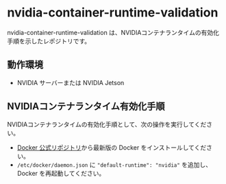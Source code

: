 # nvidia-container-runtime-validation
nvidia-container-runtime-validation は、NVIDIAコンテナランタイムの有効化手順を示したレポジトリです。  

## 動作環境

* NVIDIA サーバーまたは NVIDIA Jetson

## NVIDIAコンテナランタイム有効化手順
NVIDIAコンテナランタイムの有効化手順として、次の操作を実行してください。  

* [Docker 公式リポジトリ](https://docs.docker.com/engine/install/ubuntu/)から最新版の Docker をインストールしてください。
* `/etc/docker/daemon.json` に `"default-runtime": "nvidia"` を追加し、Docker を再起動してください。